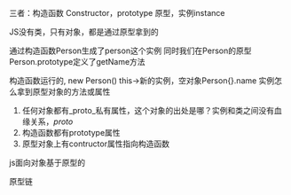 
三者：构造函数 Constructor，prototype 原型，实例instance

JS没有类，只有对象，都是通过原型拿到的

通过构造函数Person生成了person这个实例
同时我们在Person的原型Person.prototype定义了getName方法

构造函数运行的, new Person() this->新的实例，空对象Person{}.name
实例怎么拿到原型对象的方法或属性
1. 任何对象都有_proto_私有属性，这个对象的出处是哪？实例和类之间没有血缘关系，_proto_
2. 构造函数都有prototype属性
3. 原型对象上有contructor属性指向构造函数

js面向对象基于原型的

原型链